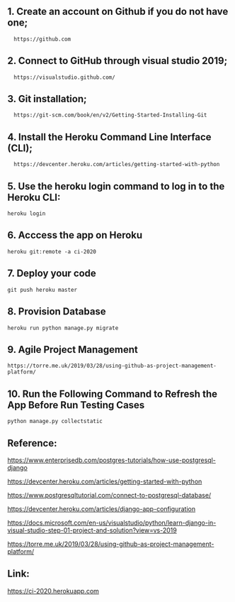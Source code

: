 ## 1. Create an account on Github if you do not have one;

      https://github.com

## 2. Connect to GitHub through visual studio 2019;

      https://visualstudio.github.com/
      
## 3. Git installation;

      https://git-scm.com/book/en/v2/Getting-Started-Installing-Git
      
## 4. Install the Heroku Command Line Interface (CLI);

      https://devcenter.heroku.com/articles/getting-started-with-python
      
## 5. Use the heroku login command to log in to the Heroku CLI:

    heroku login

## 6. Acccess the app on Heroku

    heroku git:remote -a ci-2020
    
## 7. Deploy your code

    git push heroku master
    
## 8. Provision Database    

    heroku run python manage.py migrate

## 9. Agile Project Management

    https://torre.me.uk/2019/03/28/using-github-as-project-management-platform/
    
## 10. Run the Following Command to Refresh the App Before Run Testing Cases

    python manage.py collectstatic

## Reference:

https://www.enterprisedb.com/postgres-tutorials/how-use-postgresql-django

https://devcenter.heroku.com/articles/getting-started-with-python

https://www.postgresqltutorial.com/connect-to-postgresql-database/

https://devcenter.heroku.com/articles/django-app-configuration

https://docs.microsoft.com/en-us/visualstudio/python/learn-django-in-visual-studio-step-01-project-and-solution?view=vs-2019

https://torre.me.uk/2019/03/28/using-github-as-project-management-platform/

## Link: 

https://ci-2020.herokuapp.com
